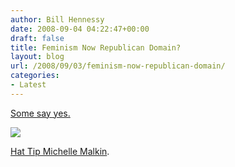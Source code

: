 ```yaml
---
author: Bill Hennessy
date: 2008-09-04 04:22:47+00:00
draft: false
title: Feminism Now Republican Domain?
layout: blog
url: /2008/09/03/feminism-now-republican-domain/
categories:
- Latest
---
```


[Some say yes.](https://t-shirts.cafepress.com/item/i-am-sarah-palin-womens-cap-sleeve-tshirt/301393338)

![](https://images.cafepress.com/product/301393338_350x350_Front_Color-BlackWhite.jpg)


[Hat Tip Michelle Malkin](https://michellemalkin.com/2008/09/03/waking-up-the-sleeping-giant/).
